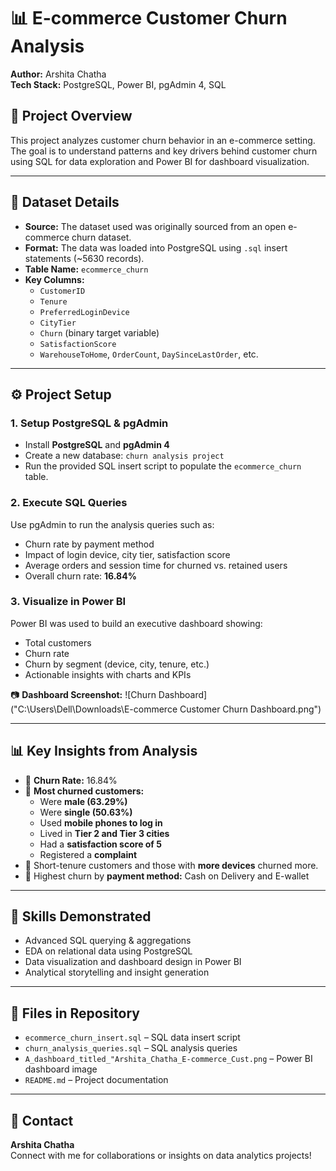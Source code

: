 # 📊 E-commerce Customer Churn Analysis
**Author:** Arshita Chatha  
**Tech Stack:** PostgreSQL, Power BI, pgAdmin 4, SQL  

## 🧠 Project Overview
This project analyzes customer churn behavior in an e-commerce setting. The goal is to understand patterns and key drivers behind customer churn using SQL for data exploration and Power BI for dashboard visualization.

---

## 📁 Dataset Details

- **Source:** The dataset used was originally sourced from an open e-commerce churn dataset.
- **Format:** The data was loaded into PostgreSQL using `.sql` insert statements (~5630 records).
- **Table Name:** `ecommerce_churn`
- **Key Columns:**
  - `CustomerID`
  - `Tenure`
  - `PreferredLoginDevice`
  - `CityTier`
  - `Churn` (binary target variable)
  - `SatisfactionScore`
  - `WarehouseToHome`, `OrderCount`, `DaySinceLastOrder`, etc.

---

## ⚙️ Project Setup

### 1. Setup PostgreSQL & pgAdmin
- Install **PostgreSQL** and **pgAdmin 4**
- Create a new database: `churn analysis project`
- Run the provided SQL insert script to populate the `ecommerce_churn` table.

### 2. Execute SQL Queries
Use pgAdmin to run the analysis queries such as:
- Churn rate by payment method
- Impact of login device, city tier, satisfaction score
- Average orders and session time for churned vs. retained users
- Overall churn rate: **16.84%**

### 3. Visualize in Power BI
Power BI was used to build an executive dashboard showing:
- Total customers
- Churn rate
- Churn by segment (device, city, tenure, etc.)
- Actionable insights with charts and KPIs

📷 **Dashboard Screenshot:**
![Churn Dashboard]("C:\Users\Dell\Downloads\E-commerce Customer Churn Dashboard.png")

---

## 📊 Key Insights from Analysis

- 🔹 **Churn Rate:** 16.84%
- 🔹 **Most churned customers:**
  - Were **male (63.29%)**
  - Were **single (50.63%)**
  - Used **mobile phones to log in**
  - Lived in **Tier 2 and Tier 3 cities**
  - Had a **satisfaction score of 5**
  - Registered a **complaint**
- 🔹 Short-tenure customers and those with **more devices** churned more.
- 🔹 Highest churn by **payment method:** Cash on Delivery and E-wallet

---

## 📌 Skills Demonstrated

- Advanced SQL querying & aggregations
- EDA on relational data using PostgreSQL
- Data visualization and dashboard design in Power BI
- Analytical storytelling and insight generation

---

## 🧾 Files in Repository
- `ecommerce_churn_insert.sql` – SQL data insert script
- `churn_analysis_queries.sql` – SQL analysis queries
- `A_dashboard_titled_"Arshita_Chatha_E-commerce_Cust.png` – Power BI dashboard image
- `README.md` – Project documentation

---

## 📇 Contact
**Arshita Chatha**  
Connect with me for collaborations or insights on data analytics projects!
